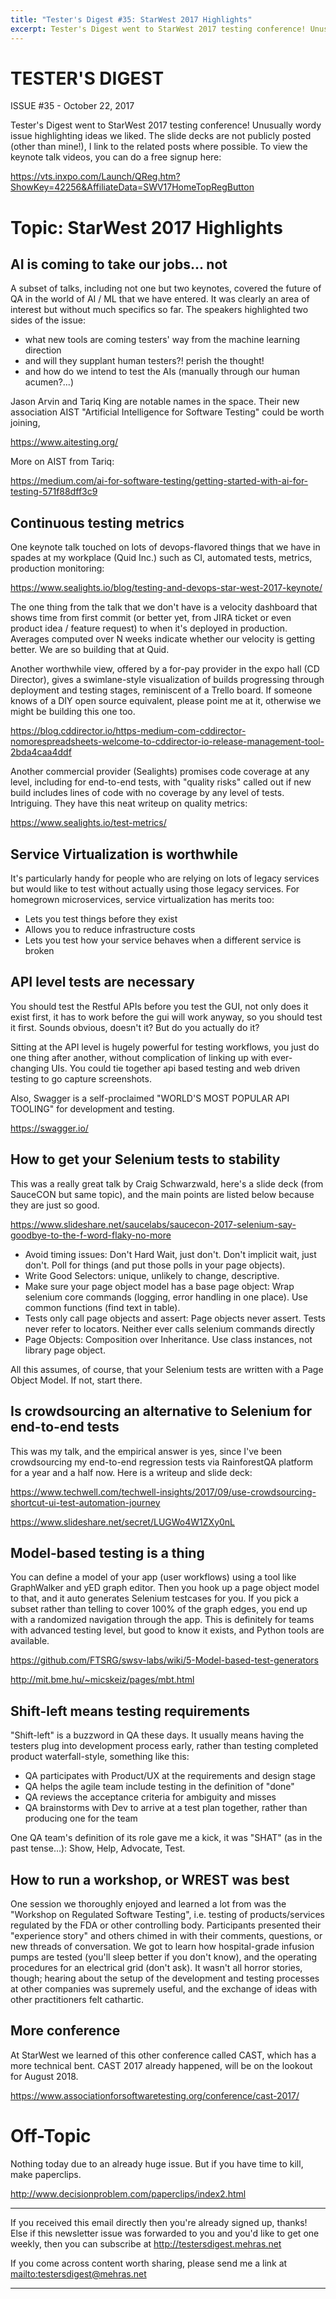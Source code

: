```yaml
---
title: "Tester's Digest #35: StarWest 2017 Highlights"
excerpt: Tester's Digest went to StarWest 2017 testing conference! Unusually wordy issue highlighting ideas we liked.
---
```


TESTER'S DIGEST
===============
ISSUE #35 - October 22, 2017

Tester's Digest went to StarWest 2017 testing conference! Unusually wordy issue highlighting ideas we liked. The slide decks are not publicly posted (other than mine!), I link to the related posts where possible. To view the keynote talk videos, you can do a free signup here:

<https://vts.inxpo.com/Launch/QReg.htm?ShowKey=42256&AffiliateData=SWV17HomeTopRegButton>

Topic: StarWest 2017 Highlights
===============================

## AI is coming to take our jobs... not

A subset of talks, including not one but two keynotes, covered the future of QA in the world of AI / ML that we have entered. It was clearly an area of interest but without much specifics so far. The speakers highlighted two sides of the issue:

* what new tools are coming testers' way from the machine learning direction
* and will they supplant human testers?! perish the thought!
* and how do we intend to test the AIs (manually through our human acumen?...)

Jason Arvin and Tariq King are notable names in the space. Their new association AIST "Artificial Intelligence for Software Testing" could be worth joining,

<https://www.aitesting.org/>

More on AIST from Tariq:

<https://medium.com/ai-for-software-testing/getting-started-with-ai-for-testing-571f88dff3c9>

## Continuous testing metrics

One keynote talk touched on lots of devops-flavored things that we have in spades at my workplace (Quid Inc.) such as CI, automated tests, metrics, production monitoring:

<https://www.sealights.io/blog/testing-and-devops-star-west-2017-keynote/>

The one thing from the talk that we don't have is a velocity dashboard that shows time from first commit (or better yet, from JIRA ticket or even product idea / feature request) to when it's deployed in production. Averages computed over N weeks indicate whether our velocity is getting better. We are so building that at Quid.

Another worthwhile view, offered by a for-pay provider in the expo hall (CD Director), gives a swimlane-style visualization of builds progressing through deployment and testing stages, reminiscent of a Trello board. If someone knows of a DIY open source equivalent, please point me at it, otherwise we might be building this one too.

<https://blog.cddirector.io/https-medium-com-cddirector-nomorespreadsheets-welcome-to-cddirector-io-release-management-tool-2bda4caa4ddf>

Another commercial provider (Sealights) promises code coverage at any level, including for end-to-end tests, with "quality risks" called out if new build includes lines of code with no coverage by any level of tests. Intriguing. They have this neat writeup on quality metrics:

<https://www.sealights.io/test-metrics/>

## Service Virtualization is worthwhile

It's particularly handy for people who are relying on lots of legacy services but would like to test without actually using those legacy services. For homegrown microservices, service virtualization has merits too:

* Lets you test things before they exist
* Allows you to reduce infrastructure costs
* Lets you test how your service behaves when a different service is broken

## API level tests are necessary

You should test the Restful APIs before you test the GUI, not only does it exist first, it has to work before the gui will work anyway, so you should test it first. Sounds obvious, doesn't it? But do you actually do it?

Sitting at the API level is hugely powerful for testing workflows, you just do one thing after another, without complication of linking up with ever-changing UIs. You could tie together api based testing and web driven testing to go capture screenshots.

Also, Swagger is a self-proclaimed "WORLD'S MOST POPULAR API TOOLING" for development and testing.

<https://swagger.io/>

## How to get your Selenium tests to stability

 This was a really great talk by Craig Schwarzwald, here's a slide deck (from SauceCON but same topic), and the main points are listed below because they are just so good.

 <https://www.slideshare.net/saucelabs/saucecon-2017-selenium-say-goodbye-to-the-f-word-flaky-no-more>

* Avoid timing issues: Don't Hard Wait, just don't. Don't implicit wait, just don't. Poll for things (and put those polls in your page objects).
* Write Good Selectors: unique, unlikely to change, descriptive.
* Make sure your page object model has a base page object: Wrap selenium core commands (logging, error handling in one place). Use common functions (find text in table).
* Tests only call page objects and assert: Page objects never assert. Tests never refer to locators. Neither ever calls selenium commands directly
* Page Objects: Composition over Inheritance. Use class instances, not library page object.

All this assumes, of course, that your Selenium tests are written with a Page Object Model. If not, start there.

## Is crowdsourcing an alternative to Selenium for end-to-end tests

This was my talk, and the empirical answer is yes, since I've been crowdsourcing my end-to-end regression tests via RainforestQA platform for a year and a half now. Here is a writeup and slide deck:

<https://www.techwell.com/techwell-insights/2017/09/use-crowdsourcing-shortcut-ui-test-automation-journey>

<https://www.slideshare.net/secret/LUGWo4W1ZXy0nL>

## Model-based testing is a thing

You can define a model of your app (user workflows) using a tool like GraphWalker and yED graph editor. Then you hook up a page object model to that, and it auto generates Selenium testcases for you. If you pick a subset rather than telling to cover 100% of the graph edges, you end up with a randomized navigation through the app. This is definitely for teams with advanced testing level, but good to know it exists, and Python tools are available.

<https://github.com/FTSRG/swsv-labs/wiki/5-Model-based-test-generators>

<http://mit.bme.hu/~micskeiz/pages/mbt.html>

## Shift-left means testing requirements

"Shift-left" is a buzzword in QA these days. It usually means having the testers plug into development process early, rather than testing completed product waterfall-style, something like this:

* QA participates with Product/UX at the requirements and design stage
* QA helps the agile team include testing in the definition of "done"
* QA reviews the acceptance criteria for ambiguity and misses
* QA brainstorms with Dev to arrive at a test plan together, rather than producing one for the team

One QA team's definition of its role gave me a kick, it was "SHAT" (as in the past tense...): Show, Help, Advocate, Test.

## How to run a workshop, or WREST was best

One session we thoroughly enjoyed and learned a lot from was the "Workshop on Regulated Software Testing", i.e. testing of products/services regulated by the FDA or other controlling body. Participants presented their "experience story" and others chimed in with their comments, questions, or new threads of conversation. We got to learn how hospital-grade infusion pumps are tested (you'll sleep better if you don't know), and the operating procedures for an electrical grid (don't ask). It wasn't all horror stories, though; hearing about the setup of the development and testing processes at other companies was supremely useful, and the exchange of ideas with other practitioners felt cathartic.

## More conference

At StarWest we learned of this other conference called CAST, which has a more technical bent. CAST 2017 already happened, will be on the lookout for August 2018.

<https://www.associationforsoftwaretesting.org/conference/cast-2017/>

Off-Topic
=========

Nothing today due to an already huge issue. But if you have time to kill, make paperclips.

<http://www.decisionproblem.com/paperclips/index2.html>

---

If you received this email directly then you're already signed up, thanks! Else
if this newsletter issue was forwarded to you and you'd like to get one weekly,
then you can subscribe at <http://testersdigest.mehras.net>

If you come across content worth sharing, please send me a link at
<mailto:testersdigest@mehras.net>

---
